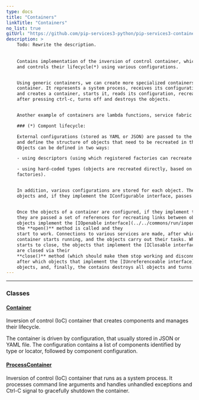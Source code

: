 ```yaml
---
type: docs
title: "Containers"
linkTitle: "Containers"
no_list: true
gitUrl: "https://github.com/pip-services3-python/pip-services3-container-python"
description: >
    Todo: Rewrite the description.
    
    
    Contains implementation of the inversion of control container, which creates objects 
    and controls their lifecycle(*) using various configurations. 


    Using generic containers, we can create more specialized containers – one of which is the process 
    container. It represents a system process, receives its configuration file via the command line, 
    and creates a container, starts it, reads its configuration, recreates objects, runs them, and then, 
    after pressing ctrl-c, turns off and destroys the objects.  


    Another example of containers are lambda functions, service fabric containers, and so on. 

    ### (*) Compont lifecycle:

    External configurations (stored as YAML or JSON) are passed to the container 
    and define the structure of objects that need to be recreated in the container. 
    Objects can be defined in two ways: 

    - using descriptors (using which registered factories can recreate the object) 

    - using hard-coded types (objects are recreated directly, based on their type, bypassing 
    factories). 


    In addition, various configurations are stored for each object. The container recreates the 
    objects and, if they implement the IConfigurable interface, passes them their configurations. 


    Once the objects of a container are configured, if they implement the [IReferencable interface](../../commons/refer/ireferencable), 
    they are passed a set of references for recreating links between objects in the container. If 
    objects implement the [IOpenable interface](../../commons/run/iopenable), 
    the **open()** method is called and they 
    start to work. Connections to various services are made, after which the objects start, the 
    container starts running, and the objects carry out their tasks. When the container 
    starts to close, the objects that implement the [IClosable interface](../../commons/run/iclosable) 
    are closed via their 
    **close()** method (which should make them stop working and disconnect from other services), 
    after which objects that implement the [IUnreferenceable interface](../../commons/refer/iunreferenceable) delete various links between 
    objects, and, finally, the contains destroys all objects and turns off. 
---
```

---

<div class="module-body"> 

### Classes

#### [Container](container)
Inversion of control (IoC) container that creates components and manages their lifecycle.

The container is driven by configuration, that usually stored in JSON or YAML file.
The configuration contains a list of components identified by type or locator, followed
by component configuration.

#### [ProcessContainer](process_container)
Inversion of control (IoC) container that runs as a system process.
It processes command line arguments and handles unhandled exceptions and Ctrl-C signal
to gracefully shutdown the container.

</div>
